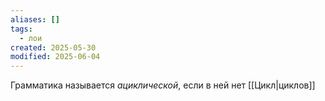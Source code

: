 ```yaml
---
aliases: []
tags:
  - лои
created: 2025-05-30
modified: 2025-06-04
---
```

Грамматика называется *ациклической*, если в ней нет [[Цикл|циклов]]

